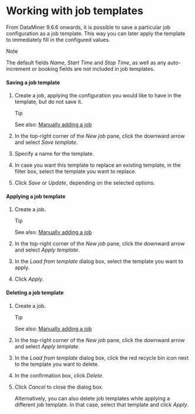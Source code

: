 # Working with job templates

From DataMiner 9.6.6 onwards, it is possible to save a particular job configuration as a job template. This way you can later apply the template to immediately fill in the configured values.

> [!NOTE]
> The default fields *Name*, *Start Time* and *Stop Time*, as well as any auto-increment or booking fields are not included in job templates.

#### Saving a job template

1. Create a job, applying the configuration you would like to have in the template, but do not save it.

    > [!TIP]
    > See also:
    > [Manually adding a job](Manually_adding_a_job.md)

2. In the top-right corner of the *New job* pane, click the downward arrow and select *Save template*.

3. Specify a name for the template.

4. In case you want this template to replace an existing template, in the filter box, select the template you want to replace.

5. Click *Save* or *Update*, depending on the selected options.

#### Applying a job template

1. Create a job.

    > [!TIP]
    > See also:
    > [Manually adding a job](Manually_adding_a_job.md)

2. In the top-right corner of the *New job* pane, click the downward arrow and select *Apply template*.

3. In the *Load from template* dialog box, select the template you want to apply.

4. Click *Apply*.

#### Deleting a job template

1. Create a job.

    > [!TIP]
    > See also:
    > [Manually adding a job](Manually_adding_a_job.md)

2. In the top-right corner of the *New job* pane, click the downward arrow and select *Apply template*.

3. In the *Load from template* dialog box, click the red recycle bin icon next to the template you want to delete.

4. In the confirmation box, click *Delete*.

5. Click *Cancel* to close the dialog box.

    Alternatively, you can also delete job templates while applying a different job template. In that case, select that template and click *Apply*.
